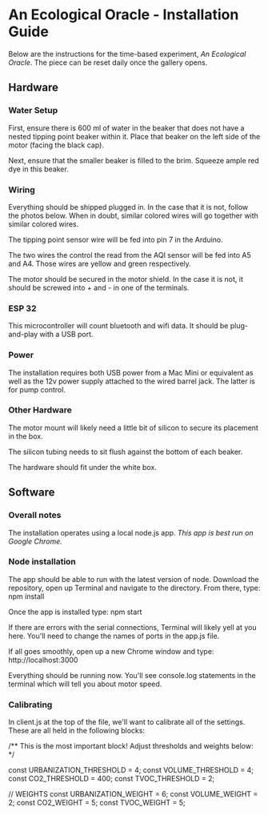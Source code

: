 # An Ecological Oracle - Installation Guide
Below are the instructions for the time-based experiment, _An Ecological Oracle_. The piece can be reset daily once the gallery opens.
## Hardware
### Water Setup
First, ensure there is 600 ml of water in the beaker that does not have a nested tipping point beaker within it. Place that beaker on the left side of the motor (facing the black cap).

Next, ensure that the smaller beaker is filled to the brim. Squeeze ample red dye in this beaker.

### Wiring
Everything should be shipped plugged in. In the case that it is not, follow the photos below. When in doubt, similar colored wires will go together with similar colored wires.

The tipping point sensor wire will be fed into pin 7 in the Arduino.

The two wires the control the read from the AQI sensor will be fed into A5 and A4. Those wires are yellow and green respectively.

The motor should be secured in the motor shield. In the case it is not, it should be screwed into + and - in one of the terminals.

### ESP 32
This microcontroller will count bluetooth and wifi data. It should be plug-and-play with a USB port.

### Power
The installation requires both USB power from a Mac Mini or equivalent as well as the 12v power supply attached to the wired barrel jack. The latter is for pump control.

### Other Hardware
The motor mount will likely need a little bit of silicon to secure its placement in the box.

The silicon tubing needs to sit flush against the bottom of each beaker.

The hardware should fit under the white box.

## Software

### Overall notes
The installation operates using a local node.js app. _This app is best run on Google Chrome._

### Node installation
The app should be able to run with the latest version of node. Download the repository, open up Terminal and navigate to the directory. From there, type:
  npm install

Once the app is installed type:
  npm start

If there are errors with the serial connections, Terminal will likely yell at you here. You'll need to change the names of ports in the app.js file.

If all goes smoothly, open up a new Chrome window and type:
  http://localhost:3000

Everything should be running now. You'll see console.log statements in the terminal which will tell you about motor speed.

### Calibrating
In client.js at the top of the file, we'll want to calibrate all of the settings. These are all held in the following blocks:

  /**
    This is the most important block!
    Adjust thresholds and weights below:
  */

  const URBANIZATION_THRESHOLD = 4;
  const VOLUME_THRESHOLD = 4;
  const CO2_THRESHOLD = 400;
  const TVOC_THRESHOLD = 2;

  // WEIGHTS
  const URBANIZATION_WEIGHT = 6;
  const VOLUME_WEIGHT = 2;
  const CO2_WEIGHT = 5;
  const TVOC_WEIGHT = 5;
